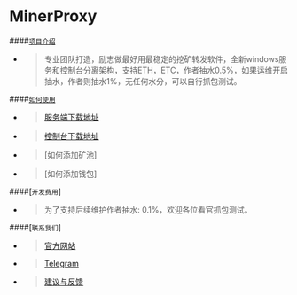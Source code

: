# MinerProxy
####[`项目介绍`](#5.%20列表)

- >专业团队打造，励志做最好用最稳定的挖矿转发软件，全新windows服务和控制台分离架构，支持ETH，ETC，作者抽水0.5%，如果运维开启抽水，作者则抽水1%，无任何水分，可以自行抓包测试。

####[`如何使用`](#5.%20列表)
- >[服务端下载地址](http:/www.baidu.com)
- >[控制台下载地址](https://www.baidu.com)
- >[如何添加矿池]
- >[如何添加钱包]

####[`开发费用`]
- >为了支持后续维护作者抽水: 0.1%，欢迎各位看官抓包测试。

####[`联系我们`]
- >[官方网站](http://www.wkzf.org)
- >[Telegram](https://t.me/wukongminer)
- >[建议与反馈](https://github.com/wukongminer/MinerProxy/issues)
